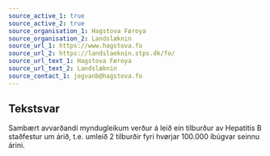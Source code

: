 ```yaml
---
source_active_1: true
source_active_2: true
source_organisation_1: Hagstova Føroya
source_organisation_2: Landslæknin
source_url_1: https://www.hagstova.fo
source_url_2: https://landslaeknin.stps.dk/fo/
source_url_text_1: Hagstova Føroya
source_url_text_2: Landslæknin
source_contact_1: jogvanb@hagstova.fo
---
```

## Tekstsvar  
Sambært avvarðandi myndugleikum verður á leið ein tilburður av Hepatitis B staðfestur um árið, t.e. umleið 2 tilburðir fyri hvørjar 100.000 íbúgvar seinnu árini.
